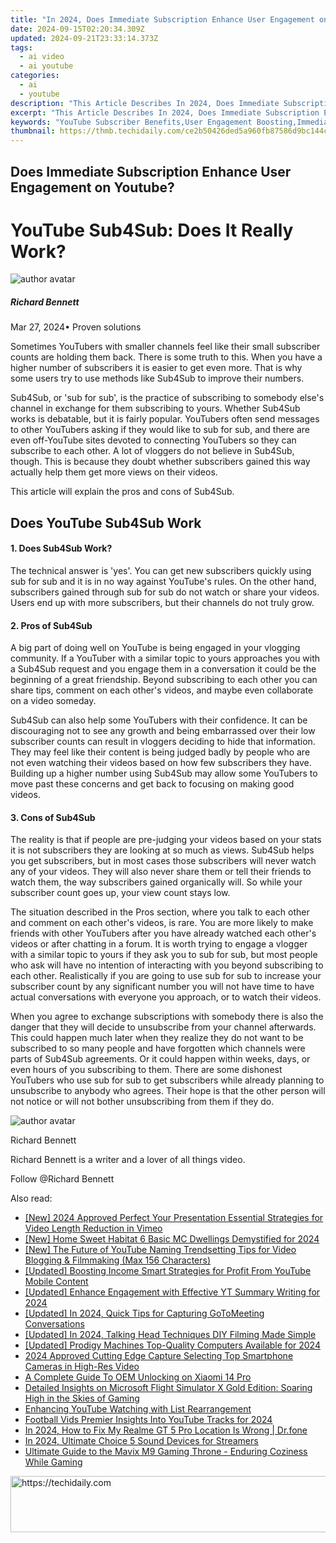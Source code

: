 ```yaml
---
title: "In 2024, Does Immediate Subscription Enhance User Engagement on Youtube?"
date: 2024-09-15T02:20:34.309Z
updated: 2024-09-21T23:33:14.373Z
tags:
  - ai video
  - ai youtube
categories:
  - ai
  - youtube
description: "This Article Describes In 2024, Does Immediate Subscription Enhance User Engagement on Youtube?"
excerpt: "This Article Describes In 2024, Does Immediate Subscription Enhance User Engagement on Youtube?"
keywords: "YouTube Subscriber Benefits,User Engagement Boosting,Immediate Subscribe Advantage,Video Platform Retention,Content Consumption Increase,Subscription Impact Study,Youtube Engagement Dynamics"
thumbnail: https://thmb.techidaily.com/ce2b50426ded5a960fb87586d9bc144c1e1a55defefae42789a30b646b9173fc.jpeg
---
```


## Does Immediate Subscription Enhance User Engagement on Youtube?

# YouTube Sub4Sub: Does It Really Work?

![author avatar](https://images.wondershare.com/filmora/article-images/richard-bennett.jpg)

##### Richard Bennett

 Mar 27, 2024• Proven solutions

 Sometimes YouTubers with smaller channels feel like their small subscriber counts are holding them back. There is some truth to this. When you have a higher number of subscribers it is easier to get even more. That is why some users try to use methods like Sub4Sub to improve their numbers.

 Sub4Sub, or 'sub for sub', is the practice of subscribing to somebody else's channel in exchange for them subscribing to yours. Whether Sub4Sub works is debatable, but it is fairly popular. YouTubers often send messages to other YouTubers asking if they would like to sub for sub, and there are even off-YouTube sites devoted to connecting YouTubers so they can subscribe to each other. A lot of vloggers do not believe in Sub4Sub, though. This is because they doubt whether subscribers gained this way actually help them get more views on their videos.

 This article will explain the pros and cons of Sub4Sub.

## Does YouTube Sub4Sub Work

#### 1\. Does Sub4Sub Work?

 The technical answer is 'yes'. You can get new subscribers quickly using sub for sub and it is in no way against YouTube's rules. On the other hand, subscribers gained through sub for sub do not watch or share your videos. Users end up with more subscribers, but their channels do not truly grow.

#### 2\. Pros of Sub4Sub

 A big part of doing well on YouTube is being engaged in your vlogging community. If a YouTuber with a similar topic to yours approaches you with a Sub4Sub request and you engage them in a conversation it could be the beginning of a great friendship. Beyond subscribing to each other you can share tips, comment on each other's videos, and maybe even collaborate on a video someday.

 Sub4Sub can also help some YouTubers with their confidence. It can be discouraging not to see any growth and being embarrassed over their low subscriber counts can result in vloggers deciding to hide that information. They may feel like their content is being judged badly by people who are not even watching their videos based on how few subscribers they have. Building up a higher number using Sub4Sub may allow some YouTubers to move past these concerns and get back to focusing on making good videos.

#### 3\. Cons of Sub4Sub

 The reality is that if people are pre-judging your videos based on your stats it is not subscribers they are looking at so much as views. Sub4Sub helps you get subscribers, but in most cases those subscribers will never watch any of your videos. They will also never share them or tell their friends to watch them, the way subscribers gained organically will. So while your subscriber count goes up, your view count stays low.

 The situation described in the Pros section, where you talk to each other and comment on each other's videos, is rare. You are more likely to make friends with other YouTubers after you have already watched each other's videos or after chatting in a forum. It is worth trying to engage a vlogger with a similar topic to yours if they ask you to sub for sub, but most people who ask will have no intention of interacting with you beyond subscribing to each other. Realistically if you are going to use sub for sub to increase your subscriber count by any significant number you will not have time to have actual conversations with everyone you approach, or to watch their videos.

 When you agree to exchange subscriptions with somebody there is also the danger that they will decide to unsubscribe from your channel afterwards. This could happen much later when they realize they do not want to be subscribed to so many people and have forgotten which channels were parts of Sub4Sub agreements. Or it could happen within weeks, days, or even hours of you subscribing to them. There are some dishonest YouTubers who use sub for sub to get subscribers while already planning to unsubscribe to anybody who agrees. Their hope is that the other person will not notice or will not bother unsubscribing from them if they do.

![author avatar](https://images.wondershare.com/filmora/article-images/richard-bennett.jpg)

Richard Bennett

Richard Bennett is a writer and a lover of all things video.

Follow @Richard Bennett

<ins class="adsbygoogle"
     style="display:block"
     data-ad-format="autorelaxed"
     data-ad-client="ca-pub-7571918770474297"
     data-ad-slot="1223367746"></ins>

<ins class="adsbygoogle"
     style="display:block"
     data-ad-client="ca-pub-7571918770474297"
     data-ad-slot="8358498916"
     data-ad-format="auto"
     data-full-width-responsive="true"></ins>

<span class="atpl-alsoreadstyle">Also read:</span>
<div><ul>
<li><a href="https://vimeo-videos.techidaily.com/new-2024-approved-perfect-your-presentation-essential-strategies-for-video-length-reduction-in-vimeo/"><u>[New] 2024 Approved Perfect Your Presentation Essential Strategies for Video Length Reduction in Vimeo</u></a></li>
<li><a href="https://desktop-recording.techidaily.com/new-home-sweet-habitat-6-basic-mc-dwellings-demystified-for-2024/"><u>[New] Home Sweet Habitat 6 Basic MC Dwellings Demystified for 2024</u></a></li>
<li><a href="https://youtube-sure.techidaily.com/he-future-of-youtube-naming-trendsetting-tips-for-video-blogging-and-filmmaking-max-156-characters/"><u>[New] The Future of YouTube Naming Trendsetting Tips for Video Blogging & Filmmaking (Max 156 Characters)</u></a></li>
<li><a href="https://youtube-sure.techidaily.com/ed-boosting-income-smart-strategies-for-profit-from-youtube-mobile-content/"><u>[Updated] Boosting Income Smart Strategies for Profit From YouTube Mobile Content</u></a></li>
<li><a href="https://youtube-sure.techidaily.com/ed-enhance-engagement-with-effective-yt-summary-writing-for-2024/"><u>[Updated] Enhance Engagement with Effective YT Summary Writing for 2024</u></a></li>
<li><a href="https://screen-activity-recording.techidaily.com/updated-in-2024-quick-tips-for-capturing-gotomeeting-conversations/"><u>[Updated] In 2024, Quick Tips for Capturing GoToMeeting Conversations</u></a></li>
<li><a href="https://youtube-sure.techidaily.com/ed-in-2024-talking-head-techniques-diy-filming-made-simple/"><u>[Updated] In 2024, Talking Head Techniques DIY Filming Made Simple</u></a></li>
<li><a href="https://fox-hovers.techidaily.com/updated-prodigy-machines-top-quality-computers-available-for-2024/"><u>[Updated] Prodigy Machines Top-Quality Computers Available for 2024</u></a></li>
<li><a href="https://article-tips.techidaily.com/2024-approved-cutting-edge-capture-selecting-top-smartphone-cameras-in-high-res-video/"><u>2024 Approved Cutting Edge Capture Selecting Top Smartphone Cameras in High-Res Video</u></a></li>
<li><a href="https://unlock-android.techidaily.com/a-complete-guide-to-oem-unlocking-on-xiaomi-14-pro-by-drfone-android/"><u>A Complete Guide To OEM Unlocking on Xiaomi 14 Pro</u></a></li>
<li><a href="https://buynow-tips.techidaily.com/detailed-insights-on-microsoft-flight-simulator-x-gold-edition-soaring-high-in-the-skies-of-gaming/"><u>Detailed Insights on Microsoft Flight Simulator X Gold Edition: Soaring High in the Skies of Gaming</u></a></li>
<li><a href="https://youtube-sure.techidaily.com/cing-youtube-watching-with-list-rearrangement/"><u>Enhancing YouTube Watching with List Rearrangement</u></a></li>
<li><a href="https://youtube-sure.techidaily.com/all-vids-premier-insights-into-youtube-tracks-for-2024/"><u>Football Vids Premier Insights Into YouTube Tracks for 2024</u></a></li>
<li><a href="https://review-topics.techidaily.com/in-2024-how-to-fix-my-realme-gt-5-pro-location-is-wrong-drfone-by-drfone-virtual-android/"><u>In 2024, How to Fix My Realme GT 5 Pro Location Is Wrong | Dr.fone</u></a></li>
<li><a href="https://youtube-sure.techidaily.com/24-ultimate-choice-5-sound-devices-for-streamers/"><u>In 2024, Ultimate Choice 5 Sound Devices for Streamers</u></a></li>
<li><a href="https://buynow-help.techidaily.com/ultimate-guide-to-the-mavix-m9-gaming-throne-enduring-coziness-while-gaming/"><u>Ultimate Guide to the Mavix M9 Gaming Throne - Enduring Coziness While Gaming</u></a></li>
</ul></div>

<!-- affiliate ads begin -->
<a href="https://aligracehair.sjv.io/c/5597632/2012420/19272" target="_top" id="2012420">
  <img src="//a.impactradius-go.com/display-ad/19272-2012420" border="0" alt="https://techidaily.com" width="728" height="90"/>
</a>
<img height="0" width="0" src="https://aligracehair.sjv.io/i/5597632/2012420/19272" style="position:absolute;visibility:hidden;" border="0" />
<!-- affiliate ads end -->

